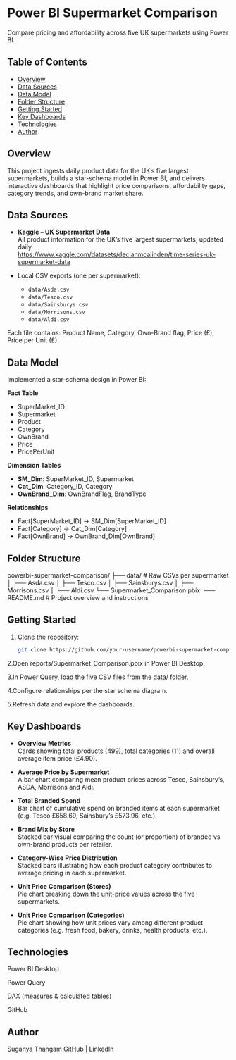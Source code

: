 # Power BI Supermarket Comparison

Compare pricing and affordability across five UK supermarkets using Power BI.

## Table of Contents

- [Overview](#overview)  
- [Data Sources](#data-sources)  
- [Data Model](#data-model)  
- [Folder Structure](#folder-structure)  
- [Getting Started](#getting-started)  
- [Key Dashboards](#key-dashboards)  
- [Technologies](#technologies)  
- [Author](#author)  

## Overview

This project ingests daily product data for the UK’s five largest supermarkets, builds a star-schema model in Power BI, and delivers interactive dashboards that highlight price comparisons, affordability gaps, category trends, and own-brand market share.

## Data Sources

- **Kaggle – UK Supermarket Data**  
  All product information for the UK’s five largest supermarkets, updated daily.  
  https://www.kaggle.com/datasets/declanmcalinden/time-series-uk-supermarket-data  

- Local CSV exports (one per supermarket):  
  - `data/Asda.csv`  
  - `data/Tesco.csv`  
  - `data/Sainsburys.csv`  
  - `data/Morrisons.csv`  
  - `data/Aldi.csv`  

Each file contains: Product Name, Category, Own-Brand flag, Price (£), Price per Unit (£).

## Data Model

Implemented a star-schema design in Power BI:

**Fact Table**  
- SuperMarket_ID  
- Supermarket  
- Product  
- Category  
- OwnBrand  
- Price  
- PricePerUnit  

**Dimension Tables**  
- **SM_Dim**: SuperMarket_ID, Supermarket  
- **Cat_Dim**: Category_ID, Category  
- **OwnBrand_Dim**: OwnBrandFlag, BrandType  

**Relationships**  
- Fact[SuperMarket_ID] → SM_Dim[SuperMarket_ID]  
- Fact[Category] → Cat_Dim[Category]  
- Fact[OwnBrand] → OwnBrand_Dim[OwnBrand]  

## Folder Structure
powerbi-supermarket-comparison/ ├── data/ # Raw CSVs per supermarket │ ├── Asda.csv │ ├── Tesco.csv │ ├── Sainsburys.csv │ ├── Morrisons.csv │ └── Aldi.csv └── Supermarket_Comparison.pbix └── README.md # Project overview and instructions


## Getting Started

1. Clone the repository:  
   ```bash
   git clone https://github.com/your-username/powerbi-supermarket-comparison.git

2.Open reports/Supermarket_Comparison.pbix in Power BI Desktop.

3.In Power Query, load the five CSV files from the data/ folder.

4.Configure relationships per the star schema diagram.

5.Refresh data and explore the dashboards.

## Key Dashboards

- **Overview Metrics**  
  Cards showing total products (499), total categories (11) and overall average item price (£4.90).

- **Average Price by Supermarket**  
  A bar chart comparing mean product prices across Tesco, Sainsbury’s, ASDA, Morrisons and Aldi.

- **Total Branded Spend**  
  Bar chart of cumulative spend on branded items at each supermarket (e.g. Tesco £658.69, Sainsbury’s £573.96, etc.).

- **Brand Mix by Store**  
  Stacked bar visual comparing the count (or proportion) of branded vs own-brand products per retailer.

- **Category-Wise Price Distribution**  
  Stacked bars illustrating how each product category contributes to average pricing in each supermarket.

- **Unit Price Comparison (Stores)**  
  Pie chart breaking down the unit-price values across the five supermarkets.

- **Unit Price Comparison (Categories)**  
  Pie chart showing how unit prices vary among different product categories (e.g. fresh food, bakery, drinks, health products, etc.).

## Technologies
Power BI Desktop

Power Query 

DAX (measures & calculated tables)

GitHub

## Author
Suganya Thangam  GitHub | LinkedIn
